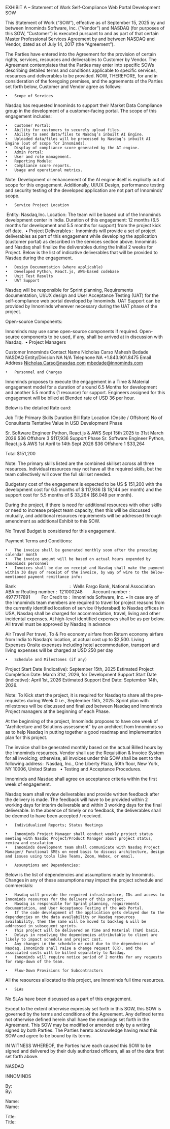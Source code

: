 EXHIBIT A – Statement of Work
Self-Compliance Web Portal Development SOW

This Statement of Work (“SOW”), effective as of September 15, 2025 by and between Innominds Software, Inc. (“Vendor”) and NASDAQ (for purposes of this SOW, “Customer”) is executed pursuant to and as part of that certain Master Professional Services Agreement by and between NASDAQ and Vendor, dated as of July 14, 2017 (the “Agreement”).

The Parties have entered into the Agreement for the provision of certain rights, services, resources and deliverables to Customer by Vendor.  The Agreement contemplates that the Parties may enter into specific SOWs describing detailed terms and conditions applicable to specific services, resources and deliverables to be provided.
NOW, THEREFORE, for and in consideration of the foregoing premises, and the agreements of the Parties set forth below, Customer and Vendor agree as follows:

	•	Scope of Services 
Nasdaq has requested Innominds to support their Market Data Compliance group in the development of a customer-facing portal. The scope of this engagement includes:

	•	Customer Portal:
	•	Ability for customers to securely upload files.
	•	Ability to send data/files to Nasdaq’s inbuilt AI Engine.
	•	Uploaded data/files will be processed by Nasdaq’s inbuilt AI Engine (out of scope for Innominds).
	•	Display of compliance score generated by the AI engine.
	•	Admin Portal:
	•	User and role management.
	•	Reporting Module:
	•	Compliance score reports.
	•	Usage and operational metrics.

Note: Development or enhancement of the AI engine itself is explicitly out of scope for this engagement. Additionally, UI/UX Design, performance testing and security testing of the developed application are not part of Innominds’ scope.

	•	Service Project Location
 Entity: Nasdaq,Inc.
Location: The team will be based out of the Innominds development center in India.
Duration of this engagement: 12 months (6.5 months for development and 5.5 months for support) from the project kick off date. 
	•	Project Deliverables : 
Innominds will provide a set of project deliverables as part of this engagement while developing the application (customer portal) as described in the services section above. Innominds and Nasdaq shall finalize the deliverables during the Initial 2 weeks for Project. Below is the list of indicative deliverables that will be provided to Nasdaq during the engagement.

	•	Design Documentation (where applicable)
	•	Developed Python, React.js, AWS-based codebase
	•	Unit Test Results
	•	UAT Support 

Nasdaq will be responsible for Sprint planning, Requirements documentation, UI/UX design and User Acceptance Testing (UAT) for the self-compliance web portal developed by Innominds. UAT Support can be provided by Innominds wherever necessary during the UAT phase of the project.

Open-source Components:

Innominds may use some open-source components if required. Open-source components to be used, if any, shall be arrived at in discussion with Nasdaq. 
	•	Project Managers


Customer 
Innominds Contact
Name 
Nicholas Carso
Mahesh Bedade
NASDAQ Entity/Division
NA
N/A
Telephone 
NA
+1.843.901.8475
Email Address 
Nicholas.Carso@nasdaq.com
mbedade@innominds.com

	•	Personnel and Charges

Innominds proposes to execute the engagement in a Time & Material engagement model for a duration of around 6.5 Months for development and another 5.5 months (1 resource) for support. Engineers assigned  for this engagement will be billed at Blended rate of USD 36 per hour.

Below is the detailed Rate card:

Job Title
Primary Skills
Duration
Bill Rate
Location
(Onsite / Offshore)
No of Consultants 
Tentative Value in USD
Development Phase

Sr. Software Engineer
Python, React.js & AWS
Sept 15th 2025 to 31st March 2026
$36
Offshore
3
$117,936
Support Phase
Sr. Software Engineer
Python, React.js & AWS
1st April to 14th Sept 2026
$36
Offshore
1
$33,264

Total
$151,200

Note: The primary skills listed are the combined skillset across all three resources. Individual resources may not have all the required skills, but the team collectively will cover the full skillset needed.

Budgetary cost of the engagement is expected to be US $ 151,200 with the development cost for 6.5 months of $ 117,936 ($ 18,144 per month) and the support cost for 5.5 months of $ 33,264 ($6.048 per month).

During the project, if there is need for additional resources with other skills or need to increase project team capacity, then this will be discussed mutually, and additional resources requirements will be addressed through amendment as additional Exhibit to this SOW.

No Travel Budget is considered for this engagement.

Payment Terms and Conditions:

	•	The invoice shall be generated monthly soon after the preceding calendar month
	•	The invoice amount will be based on actual hours expended by Innominds personnel
	•	Invoices shall be due on receipt and Nasdaq shall make the payment within 30 days of receipt of the invoice, by way of wire to the below-mentioned payment remittance info:
Bank                                          	:  Wells Fargo Bank, National Association      
ABA or Routing number		:  121000248       
Account number		:  4977717891        
For Credit to		:  Innominds Software, Inc.
	•	In case any of the Innominds team members are required to travel for project reasons from the currently identified location of service (Hyderabad) to Nasdaq offices in USA, Nasdaq shall be charged for accommodation, travel, living and other incidental expenses. At high-level identified expenses shall be as per below. All travel must be approved by Nasdaq in advance 

Air Travel
Per travel, To & Fro economy airfare from Return economy airfare from India to Nasdaq’s location, at actual cost up to $2,500.
Living Expenses
Onsite expenses including hotel accommodation, transport and living expenses will be charged at USD 250 per day

	•	Schedule and Milestones (if any)
 
Project Start Date (Indicative):  September 15th, 2025 
Estimated Project Completion Date: March 31st, 2026, for Development 
Support Start Date (indicative): April 1st, 2026
Estimated Support End Date: September 14th, 2026.

Note: To Kick start the project, it is required for Nasdaq to share all the pre-requisites during Week 0 i.e., September 15th, 2025. Sprint plan with milestones will be discussed and finalized between Nasdaq and Innominds Project managers at the beginning of each Phase.

At the beginning of the project, Innominds proposes to have one week of “Architecture and Solutions assessment” by an architect from Innominds so as to help Nasdaq in putting together a good roadmap and implementation plan for this project. 

The invoice shall be generated monthly based on the actual Billed hours by the Innominds resources. 
Vendor shall use the Requisition & Invoice System for all invoicing; otherwise, all invoices under this SOW shall be sent to the following address: 
Nasdaq, Inc., One Liberty Plaza, 50th floor, New York, NY 10006, United States  
	•	Testing and Acceptance Procedures.  

Innominds and Nasdaq shall agree on acceptance criteria within the first week of engagement.

Nasdaq team shall review deliverables and provide written feedback after the delivery is made. The feedback will have to be provided within 2 working days for interim deliverable and within 3 working days for the final deliverable. In the absence of timely or no feedback, the deliverables shall be deemed to have been accepted / received.  

	•	Individualized Reports; Status Meetings

	•	Innominds Project Manager shall conduct weekly project status meeting with Nasdaq Project/Product Manager about project status, review and escalation
	•	Innominds development team shall communicate with Nasdaq Project Manager/ Functional SMEs on need basis to discuss architecture, design and issues using tools like Teams, Zoom, Webex, or email.

	•	Assumptions and Dependencies:

Below is the list of dependencies and  assumptions made by Innominds. Changes in any of these assumptions may impact the project schedule and commercials:

	•	Nasdaq will provide the required infrastructure, IDs and access to Innominds resources for the delivery of this project.
	•	Nasdaq is responsible for Sprint planning, requirements documentation, and User Acceptance Testing of the Web Portal.
	•	If the code development of the application gets delayed due to the dependencies on the data availability or Nasdaq resources availability, then the same will be moved to backlog & will be addressed in subsequent sprints.
	•	This project will be delivered on Time and Material (T&M) basis. 
	•	Delays in resolving the dependencies attributable to client are likely to impact schedule and project cost.
	•	Any changes in the schedule or cost due to the dependencies of Nasdaq, Innominds shall raise a change request (CR), and the associated costs will be billed separately to Nasdaq.
	•	Innominds will require notice period of 2 months for any requests for ramp-down of the team.

	•	Flow-Down Provisions for Subcontractors

All the resources allocated to this project, are Innominds full time resources.

	•	SLAs

No SLAs have been discussed as a part of this engagement.


Except to the extent otherwise expressly set forth in this SOW, this SOW is governed by the terms and conditions of the Agreement. Any defined terms not otherwise defined herein shall have the meanings set forth in the Agreement. This SOW may be modified or amended only by a writing signed by both Parties. The Parties hereto acknowledge having read this SOW and agree to be bound by its terms.

IN WITNESS WHEREOF, the Parties have each caused this SOW to be signed and delivered by their duly authorized officers, all as of the date first set forth above.



NASDAQ 

 INNOMINDS


By: 			
By: 			


Name: 			
Name: 			


Title: 			
Title: 			

